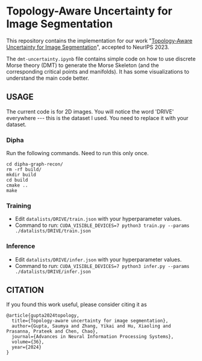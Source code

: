 # Topology-Aware Uncertainty for Image Segmentation
This repository contains the implementation for our work "[Topology-Aware Uncertainty for Image Segmentation](https://arxiv.org/abs/2306.05671)", accepted to NeurIPS 2023. 

The `dmt-uncertainty.ipynb` file contains simple code on how to use discrete Morse theory (DMT) to generate the Morse Skeleton (and the corresponding critical points and manifolds). It has some visualizations to understand the main code better.

## USAGE
The current code is for 2D images. You will notice the word 'DRIVE' everywhere --- this is the dataset I used. You need to replace it with your dataset.

### Dipha
Run the following commands. Need to run this only once.

```
cd dipha-graph-recon/
rm -rf build/
mkdir build
cd build
cmake ..
make
```

### Training
- Edit `datalists/DRIVE/train.json` with your hyperparameter values.
- Command to run: `CUDA_VISIBLE_DEVICES=7 python3 train.py --params ./datalists/DRIVE/train.json`

### Inference
- Edit `datalists/DRIVE/infer.json` with your hyperparameter values.
- Command to run: `CUDA_VISIBLE_DEVICES=7 python3 infer.py --params ./datalists/DRIVE/infer.json`


## CITATION
If you found this work useful, please consider citing it as
```
@article{gupta2024topology,
  title={Topology-aware uncertainty for image segmentation},
  author={Gupta, Saumya and Zhang, Yikai and Hu, Xiaoling and Prasanna, Prateek and Chen, Chao},
  journal={Advances in Neural Information Processing Systems},
  volume={36},
  year={2024}
}
```

